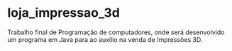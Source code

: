 # loja_impressao_3d
Trabalho final de Programação de computadores, onde será desenvolvido um programa em Java para ao auxilio na venda de Impressões 3D. 

